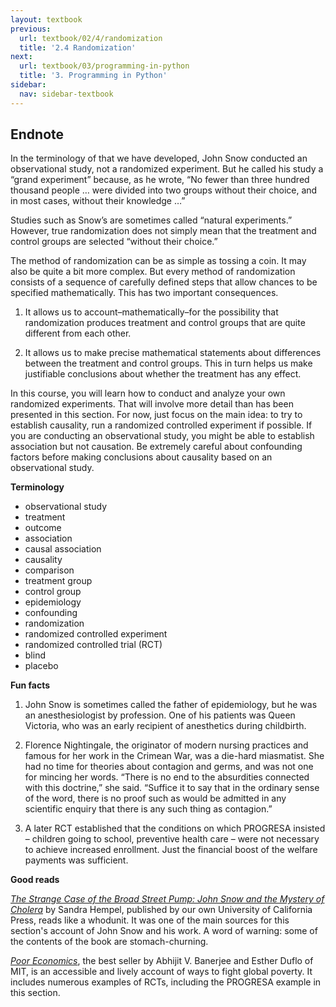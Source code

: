 ```yaml
---
layout: textbook
previous:
  url: textbook/02/4/randomization
  title: '2.4 Randomization'
next:
  url: textbook/03/programming-in-python
  title: '3. Programming in Python'
sidebar:
  nav: sidebar-textbook
---
```

Endnote
-------

In the terminology of that we have developed, John Snow conducted an
observational study, not a randomized experiment. But he called his study a
“grand experiment” because, as he wrote, “No fewer than three hundred thousand
people … were divided into two groups without their choice, and in most cases,
without their knowledge …”

Studies such as Snow’s are sometimes called “natural experiments.” However, true
randomization does not simply mean that the treatment and control groups are
selected “without their choice.”

The method of randomization can be as simple as tossing a coin. It may also be
quite a bit more complex. But every method of randomization consists of a
sequence of carefully defined steps that allow chances to be specified
mathematically. This has two important consequences.

1. It allows us to account–mathematically–for the possibility that randomization
   produces treatment and control groups that are quite different from each
   other.

2. It allows us to make precise mathematical statements about differences
   between the treatment and control groups. This in turn helps us make
   justifiable conclusions about whether the treatment has any effect.


In this course, you will learn how to conduct and analyze your own randomized
experiments. That will involve more detail than has been presented in this
section. For now, just focus on the main idea: to try to establish causality,
run a randomized controlled experiment if possible. If you are conducting an
observational study, you might be able to establish association but not
causation. Be extremely careful about confounding factors before making
conclusions about causality based on an observational study.

**Terminology**

* observational study
* treatment
* outcome
* association
* causal association
* causality
* comparison
* treatment group
* control group
* epidemiology
* confounding
* randomization
* randomized controlled experiment
* randomized controlled trial (RCT)
* blind
* placebo

**Fun facts**

1. John Snow is sometimes called the father of epidemiology, but he was an
   anesthesiologist by profession. One of his patients was Queen Victoria, who
   was an early recipient of anesthetics during childbirth.

2. Florence Nightingale, the originator of modern nursing practices and famous
   for her work in the Crimean War, was a die-hard miasmatist. She had no time
   for theories about contagion and germs, and was not one for mincing her
   words. “There is no end to the absurdities connected with this doctrine,” she
   said. “Suffice it to say that in the ordinary sense of the word, there is no
   proof such as would be admitted in any scientific enquiry that there is any
   such thing as contagion.”

3. A later RCT established that the conditions on which PROGRESA insisted –
   children going to school, preventive health care – were not necessary to
   achieve increased enrollment. Just the financial boost of the welfare
   payments was sufficient.


**Good reads**

[*The Strange Case of the Broad Street Pump: John Snow and the Mystery of
Cholera*](http://www.ucpress.edu/book.php?isbn=9780520250499) by Sandra Hempel,
published by our own University of California Press, reads like a whodunit. It
was one of the main sources for this section's account of John Snow and his
work. A word of warning: some of the contents of the book are stomach-churning.

[*Poor Economics*](http://www.pooreconomics.com), the best seller by Abhijit V.
Banerjee and Esther Duflo of MIT, is an accessible and lively account of ways to
fight global poverty. It includes numerous examples of RCTs, including the
PROGRESA example in this section.
